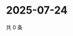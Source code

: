 # 2025-07-24

共 0 条

<!-- BEGIN ZHIHUQUESTIONS -->
<!-- 最后更新时间 Thu Jul 24 2025 05:12:11 GMT+0800 (China Standard Time) -->

<!-- END ZHIHUQUESTIONS -->
